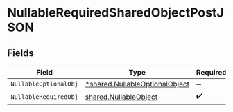 # NullableRequiredSharedObjectPostJSON


## Fields

| Field                                                                                  | Type                                                                                   | Required                                                                               | Description                                                                            | Example                                                                                |
| -------------------------------------------------------------------------------------- | -------------------------------------------------------------------------------------- | -------------------------------------------------------------------------------------- | -------------------------------------------------------------------------------------- | -------------------------------------------------------------------------------------- |
| `NullableOptionalObj`                                                                  | [*shared.NullableOptionalObject](../../../pkg/models/shared/nullableoptionalobject.md) | :heavy_minus_sign:                                                                     | N/A                                                                                    |                                                                                        |
| `NullableRequiredObj`                                                                  | [shared.NullableObject](../../../pkg/models/shared/nullableobject.md)                  | :heavy_check_mark:                                                                     | N/A                                                                                    | <nil>                                                                                  |